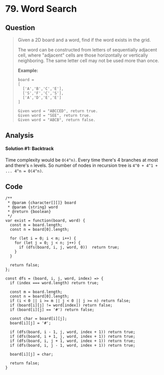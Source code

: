 # 79. Word Search

## Question

> Given a 2D board and a word, find if the word exists in the grid.
>
> The word can be constructed from letters of sequentially adjacent cell, where "adjacent" cells are those horizontally or vertically neighboring. The same letter cell may not be used more than once.
>
> **Example:**
>
> ```text
> board =
> [
>   ['A','B','C','E'],
>   ['S','F','C','S'],
>   ['A','D','E','E']
> ]
>
> Given word = "ABCCED", return true.
> Given word = "SEE", return true.
> Given word = "ABCB", return false.
> ```

## Analysis

#### Solution \#1: Backtrack

Time complexity would be `O(4^n)`. Every time there's 4 branches at most and there's `n` levels. So number of nodes in recursion tree is `4^0 + 4^1 + ... 4^n = O(4^n)`.

## Code

```text
/**
 * @param {character[][]} board
 * @param {string} word
 * @return {boolean}
 */
var exist = function(board, word) {
  const m = board.length;
  const n = board[0].length;
  
  for (let i = 0; i < m; i++) {
    for (let j = 0; j < n; j++) {
      if (dfs(board, i, j, word, 0))  return true;
    }
  }
  
  return false;
};

const dfs = (board, i, j, word, index) => {
  if (index === word.length) return true;
  
  const m = board.length;
  const n = board[0].length;
  if (i < 0 || i >= m || j < 0 || j >= n) return false;
  if (board[i][j] != word[index]) return false;
  if (board[i][j] == '#') return false;
  
  const char = board[i][j];
  board[i][j] = '#';

  if (dfs(board, i - 1, j, word, index + 1)) return true;
  if (dfs(board, i + 1, j, word, index + 1)) return true;
  if (dfs(board, i, j + 1, word, index + 1)) return true;
  if (dfs(board, i, j - 1, word, index + 1)) return true;
    
  board[i][j] = char;
  
  return false;
}
```


